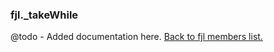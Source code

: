 ### fjl._takeWhile
@todo - Added documentation here.
[Back to fjl members list.](#fjl-members-list)
